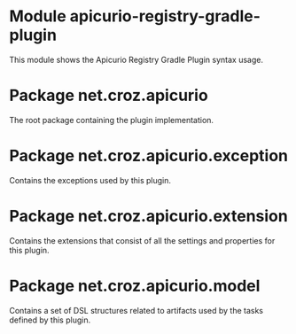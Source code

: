 # Module apicurio-registry-gradle-plugin

This module shows the Apicurio Registry Gradle Plugin syntax usage.

# Package net.croz.apicurio

The root package containing the plugin implementation.

# Package net.croz.apicurio.exception

Contains the exceptions used by this plugin.

# Package net.croz.apicurio.extension

Contains the extensions that consist of all the settings and properties for this plugin.

# Package net.croz.apicurio.model

Contains a set of DSL structures related to artifacts used by the tasks defined by this plugin.
